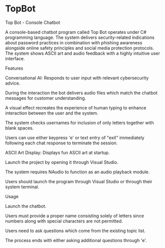 # TopBot
Top Bot - Console Chatbot

A console-based chatbot program called Top Bot operates under C# programming language. The system delivers security-related indications about password practices in combination with phishing awareness alongside online safety principles and social media protection protocols. The system shows ASCII art and audio feedback with a highly intuitive user interface.

Features

Conversational AI: Responds to user input with relevant cybersecurity advice.

During the interaction the bot delivers audio files which match the chatbot messages for customer understanding.

A visual effect recreates the experience of human typing to enhance interaction between the user and the system.

The system checks usernames for inclusion of only letters together with blank spaces.

Users can use either keypress 'e' or text entry of "exit" immediately following each chat response to terminate the session.

ASCII Art Display: Displays fun ASCII art at startup.


Launch the project by opening it through Visual Studio.

The system requires NAudio to function as an audio playback module.

Users should launch the program through Visual Studio or through their system terminal.

Usage

Launch the chatbot.

Users must provide a proper name consisting solely of letters since numbers along with special characters are not permitted.

Users need to ask questions which come from the existing topic list.

The process ends with either asking additional questions through 'e'.
